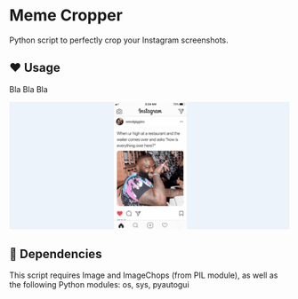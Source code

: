 # Meme Cropper
Python script to perfectly crop your Instagram screenshots.

## :heart: Usage

Bla Bla Bla

![memeCropper.gif](img/memeCropper.gif)

## :snake: Dependencies

This script requires Image and ImageChops (from PIL module), as well as the following Python modules:  os, sys, pyautogui
